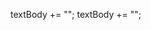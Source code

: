 textBody += "<html>";
textBody += "<head><style>";
textBody += "titol { collapse; font-family: Tahoma, Geneva, sans-serif;font-size: 11px; font-weight: bold;color:#000000 }";
textBody += "table {";
textBody += "  font-family: Arial, Helvetica, sans-serif;";
textBody += "  border-collapse: collapse;";
textBody += "  width: 100%;";
textBody += "}";
textBody += "td, th {";
textBody += "  border: 1px solid #ddd;";
textBody += "  padding: 8px;";
textBody += "}";
textBody += "tr {border: 1px solid #005E60;background-color: #cce2e3;}";
textBody += "th {";
textBody += "  padding-top: 12px;";
textBody += "  padding-bottom: 12px;";
textBody += "  text-align: left;";
textBody += "  background-color: #005E60;";
textBody += "  color: white;";
textBody += "}";
textBody += "petit { collapse; font-family: Tahoma, Geneva, sans-serif;font-size: 8px;}";
textBody += "</style></head>";

